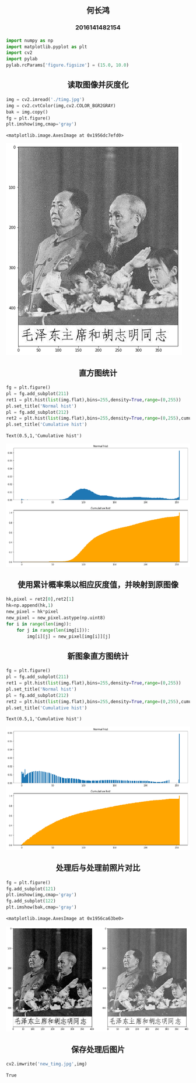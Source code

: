 
## <center>何长鸿
### <center>2016141482154


```python
import numpy as np
import matplotlib.pyplot as plt
import cv2
import pylab
pylab.rcParams['figure.figsize'] = (15.0, 10.0)
```

## <center>读取图像并灰度化


```python
img = cv2.imread('./timg.jpg')
img = cv2.cvtColor(img,cv2.COLOR_BGR2GRAY)
bak = img.copy()
fg = plt.figure()
plt.imshow(img,cmap='gray')
```




    <matplotlib.image.AxesImage at 0x1956dc7efd0>




![png](output_3_1.png)


## <center>直方图统计


```python
fg = plt.figure()
pl = fg.add_subplot(211)
ret1 = plt.hist(list(img.flat),bins=255,density=True,range=(0,255))
pl.set_title('Normal hist')
pl = fg.add_subplot(212)
ret2 = plt.hist(list(img.flat),bins=255,density=True,range=(0,255),cumulative=True,color='orange')
pl.set_title('Cumulative hist')
```




    Text(0.5,1,'Cumulative hist')




![png](output_5_1.png)


## <center>使用累计概率乘以相应灰度值，并映射到原图像


```python
hk,pixel = ret2[0],ret2[1]
hk=np.append(hk,1)
new_pixel = hk*pixel
new_pixel = new_pixel.astype(np.uint8)
for i in range(len(img)):
    for j in range(len(img[i])):
        img[i][j] = new_pixel[img[i]][j]
```

## <center>新图象直方图统计


```python
fg = plt.figure()
pl = fg.add_subplot(211)
ret1 = plt.hist(list(img.flat),bins=255,density=True,range=(0,255))
pl.set_title('Normal hist')
pl = fg.add_subplot(212)
ret2 = plt.hist(list(img.flat),bins=255,density=True,range=(0,255),cumulative=True,color='orange')
pl.set_title('Cumulative hist')
```




    Text(0.5,1,'Cumulative hist')




![png](output_9_1.png)


## <center>处理后与处理前照片对比


```python
fg = plt.figure()
fg.add_subplot(121)
plt.imshow(img,cmap='gray')
fg.add_subplot(122)
plt.imshow(bak,cmap='gray')
```




    <matplotlib.image.AxesImage at 0x1956ca63be0>




![png](output_11_1.png)


## <center>保存处理后图片


```python
cv2.imwrite('new_timg.jpg',img)
```




    True


